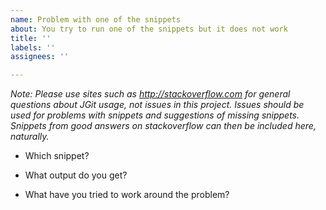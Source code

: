 ```yaml
---
name: Problem with one of the snippets
about: You try to run one of the snippets but it does not work
title: ''
labels: ''
assignees: ''

---
```


_Note: Please use sites such as http://stackoverflow.com for general questions about JGit usage, not issues in this project. Issues should be used for problems with snippets and suggestions of missing snippets. Snippets from good answers on stackoverflow can then be included here, naturally._

* Which snippet?

* What output do you get?

* What have you tried to work around the problem?
